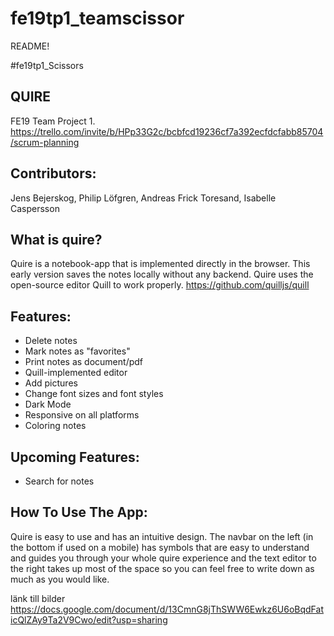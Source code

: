 # fe19tp1_teamscissor
README!

#fe19tp1_Scissors
## QUIRE
FE19 Team Project 1. https://trello.com/invite/b/HPp33G2c/bcbfcd19236cf7a392ecfdcfabb85704/scrum-planning

## Contributors:
Jens Bejerskog, Philip Löfgren, Andreas Frick Toresand, Isabelle Caspersson

## What is quire?
Quire is a notebook-app that is implemented directly in the browser. This early version saves the notes locally without any backend. 
Quire uses the open-source editor Quill to work properly. https://github.com/quilljs/quill

## Features:
- Delete notes
- Mark notes as "favorites"
- Print notes as document/pdf
- Quill-implemented editor
- Add pictures
- Change font sizes and font styles
- Dark Mode
- Responsive on all platforms
- Coloring notes

## Upcoming Features:
- Search for notes
 
## How To Use The App:
Quire is easy to use and has an intuitive design. The navbar on the left (in the bottom if used on a mobile) has symbols that are easy to understand and guides you through your whole quire experience and the text editor to the right takes up most of the space so you can feel free to write down as much as you would like.
 





länk till bilder https://docs.google.com/document/d/13CmnG8jThSWW6Ewkz6U6oBqdFaticQlZAy9Ta2V9Cwo/edit?usp=sharing
